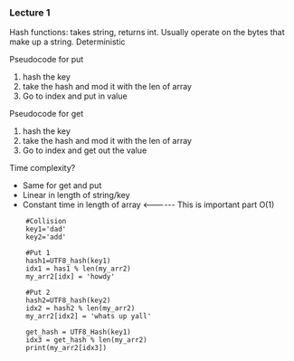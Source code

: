 ### Lecture 1
Hash functions: takes string, returns int. Usually operate on the bytes that make up a string. Deterministic

Pseudocode for put
1. hash the key
2. take the hash and mod it with the len of array
3. Go to index and put in value

Pseudocode for get
1. hash the key
2. take the hash and mod it with the len of array
3. Go to index and get out the value

Time complexity?
- Same for get and put
- Linear in length of string/key
- Constant time in length of array <------ This is important part
O(1)

```
    #Collision
    key1='dad'
    key2='add'

    #Put 1
    hash1=UTF8_hash(key1)
    idx1 = has1 % len(my_arr2)
    my_arr2[idx] = 'howdy'

    #Put 2
    hash2=UTF8_hash(key2)
    idx2 = hash2 % len(my_arr2)
    my_arr2[idx2] = 'whats up yall'

    get_hash = UTF8_Hash(key1)
    idx3 = get_hash % len(my_arr2)
    print(my_arr2[idx3])
```    
